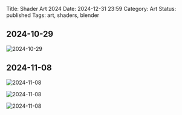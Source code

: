 Title: Shader Art 2024
Date: 2024-12-31 23:59
Category: Art
Status: published
Tags: art, shaders, blender


## 2024-10-29
![2024-10-29](https://external-content.duckduckgo.com/iu/?u=http%3A%2F%2Fdrive.google.com/uc?id=1IxsBraafJVV_fLz5Q4t8pHABuIQtDbXg)

## 2024-11-08
![2024-11-08](https://external-content.duckduckgo.com/iu/?u=http%3A%2F%2Fdrive.google.com/uc?id=1sAiC0L70nXzZ_yyf5L_7YQbnqFktBrmR)

![2024-11-08](https://external-content.duckduckgo.com/iu/?u=http%3A%2F%2Fdrive.google.com/uc?id=1iuQrO3eXi1CkDcmI7xgUhPeT6Hn2YA4C)

![2024-11-08](https://external-content.duckduckgo.com/iu/?u=http%3A%2F%2Fdrive.google.com/uc?id=1FdTOa3HgzjkhasB5-NtXGdPyEP21uxzc)
